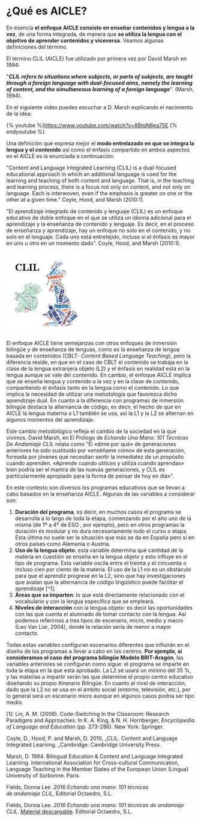 # ¿Qué es AICLE?

En esencia **el enfoque AICLE consiste en enseñar contenidos y lengua a la vez**, de una forma integrada, de manera que **se utiliza la lengua con el objetivo de aprender contenidos y viceversa**. Veamos algunas definiciones del término.

El término CLIL (AICLE) fue utilizado por primera vez por David Marsh en 1994:

"_**CLIL refers to situations where subjects, or parts of subjects, are taught through a foreign language with dual-focused aims, namely the learning of content, and the simultaneous learning of a foreign language**_". (Marsh, 1994).

En el siguiente video puedes escuchar a D. Marsh explicando el nacimiento de la idea:

{% youtube %}https://www.youtube.com/watch?v=8BtqN6ea75E {% endyoutube %}

Una definición que expresa mejor el **modo entrelazado en que se integra la lengua y el contenido** así como el énfasis compartido en ambos aspectos en el AICLE es la enunciada a continuación:

"Content and Language Integrated Learning (CLIL) is a dual-focused educational approach in which an additional language is used for the learning and teaching of both content and language. That is, in the teaching and learning process, there is a focus not only on content, and not only on language. Each is interwoven, even if the emphasis is greater on one or the other at a given time." Coyle, Hood, and Marsh (2010:1).

"El aprendizaje integrado de contenido y lenguaje (CLIL) es un enfoque educativo de doble enfoque en el que se utiliza un idioma adicional para el aprendizaje y la enseñanza de contenido y lenguaje. Es decir, en el proceso de enseñanza y aprendizaje, hay un enfoque no solo en el contenido, y no solo en el lenguaje. Cada uno está entretejido, incluso si el énfasis es mayor en uno u otro en un momento dado". Coyle, Hood, and Marsh (2010:1).


![Wordle 3 AICLE](img/REAaicle_14_07_16_B1_T1_Principios_v2_img3.png)


El enfoque AICLE tiene semejanzas con otros enfoques de inmersión bilingüe y de enseñanza de lenguas, como es la enseñanza de lengua basada en contenidos (CBLT- _Content Based Language Teaching_), pero la diferencia reside, en que en el caso de CBLT el contenido se trabaja en la clase de la lengua extranjera objeto (L2) y el énfasis en realidad está en la lengua aunque se vale del contenido. En cambio, el enfoque AICLE implica que se enseña lengua y contenido a la vez y en la clase de contenido, compartiendo el énfasis tanto en la lengua como el contenido. Lo que implica la necesidad de utilizar una metodología que favorezca dicho aprendizaje dual. En cuanto a la diferencia con programas de inmersión bilingüe destaca la alternancia de código, es decir, el hecho de que en AICLE la lengua materna o L1 también se usa, así la L1 y la L2 se alternan en algunos momentos del aprendizaje.

Este cambio metodológico refleja el cambio de la sociedad en la que vivimos. David Marsh, en El Prólogo de _Echando Una Mano: 101 Técnicas De Andamiaje CLIL_ relata como “El «dime por qué» de generaciones anteriores ha sido sustituido por «enséñame cómo» de esta generación, formada por jóvenes que necesitan sentir la inmediatez de un propósito cuando aprenden. «Aprende cuando utilices y utiliza cuando aprendas» bien podría ser el mantra de las nuevas generaciones, y CLIL es particularmente apropiado para la forma de pensar de hoy en día»”.

En este contexto son diversos los programas educativos que se llevan a cabo basados en la enseñanza AICLE. Algunas de las variables a considerar son:

1.  **Duración del programa**, es decir, en muchos casos el programa se desarrolla a lo largo de toda la etapa, comenzando por el año uno de la misma (de 1º a 4º de ESO , por ejemplo), pero en otros programas la duración es modular y no dura necesariamente todo el curso o etapa. Esta última no suele ser la situación que más se da en España pero sí en otros países como Alemania o Austria.
2.  **Uso de la lengua objeto**: esta variable determina qué cantidad de la materia en cuestión se enseña en la lengua objeto y esto influye en el tipo de programa. Esta variable oscila entre el treinta y el cincuenta o incluso cien por ciento de la materia. El uso de la L1 no es un obstáculo para que el aprendiz progrese en la L2, sino que hay investigaciones que avalan que la alternancia de código lingüístico puede facilitar el aprendizaje [^1].
3.  **Áreas que se imparten**: lo que está directamente relacionado con el vocabulario y con la lengua específica que se empleará.
4.  **Niveles de interacción** con la lengua objeto: es decir las oportunidades con las que cuenta el alumnado de tomar contacto con la lengua. Así podemos referirnos a tres tipos de escenario, micro, medio y macro (Leo Van Liar, 2004), donde la relación sería de menor a mayor contacto.

Todas estas variables configuran escenarios diferentes que influirán en el diseño de los programas a llevar a cabo en los centros. **Por ejemplo, si consideramos el caso del programa bilingüe Modelo BRIT-Aragón**, las variables anteriores se configuran como sigue: el programa se imparte en toda la etapa en la que está aprobado. La L2 se usará un mínimo del 35 %, y las materias a impartir serán las que determine el propio centro educativo diseñando su propio Itinerario Bilingüe. En cuanto al nivel de interacción, dado que la L2 no se usa en el ámbito social (entorno, televisión, etc.), por lo general será un escenario micro aunque en algunos casos podría ser tipo medio.



[1]: Lin, A. M. (2008). Code-Switching In the Classroom: Research Paradigms and Approaches. In K. A. King, & N. H. Hornberger, _Encyclopedia of Language and Education_ (pp. 273-286). New York: Springer.

Coyle, D., Hood, P. and Marsh, D. 2010, _CLIL. Content and Language Integrated Learning. _Cambridge: Cambridge University Press.

Marsh, D. 1994. Bilingual Education & Content and Language Integrated Learning. International Association for Cross-cultural Communication, Language Teaching in the Member States of the European Union (Lingua) University of Sorbonne. Paris

Fields, Donna Lee .2016 _Echando una mano: 101 técnicas de andamiaje CLIL_, Editorial Octaedro, S.L.

Fields, Donna Lee. _2016 Echando una mano: 101 técnicas de andamiaje CLIL_. [Material descargable](http://formacion.intef.es/pluginfile.php/214299/mod_imscp/content/1/03_12018.pdf). Editorial Octaedro, S.L.